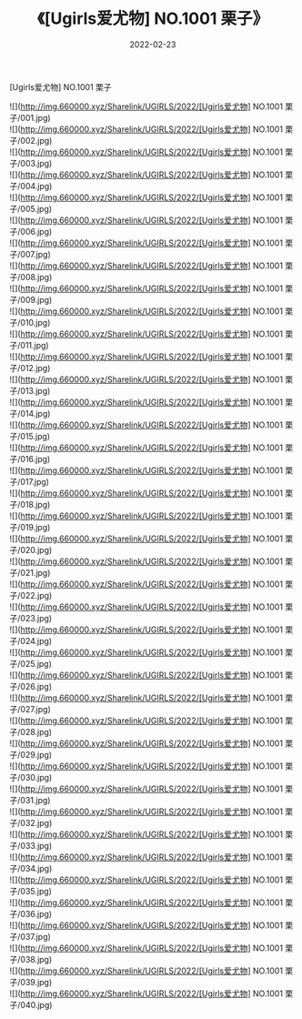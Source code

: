 ﻿---
layout: post
title:  《[Ugirls爱尤物] NO.1001 栗子》
date:   2022-02-23
img: http://img.660000.xyz/Sharelink/UGIRLS/2022/[Ugirls爱尤物] NO.1001 栗子/000.jpg
categories: [美女, 清纯, 唯美]
---

[Ugirls爱尤物] NO.1001 栗子

 ![](http://img.660000.xyz/Sharelink/UGIRLS/2022/[Ugirls爱尤物] NO.1001 栗子/001.jpg) <br>![](http://img.660000.xyz/Sharelink/UGIRLS/2022/[Ugirls爱尤物] NO.1001 栗子/002.jpg) <br>![](http://img.660000.xyz/Sharelink/UGIRLS/2022/[Ugirls爱尤物] NO.1001 栗子/003.jpg) <br>![](http://img.660000.xyz/Sharelink/UGIRLS/2022/[Ugirls爱尤物] NO.1001 栗子/004.jpg) <br>![](http://img.660000.xyz/Sharelink/UGIRLS/2022/[Ugirls爱尤物] NO.1001 栗子/005.jpg) <br>![](http://img.660000.xyz/Sharelink/UGIRLS/2022/[Ugirls爱尤物] NO.1001 栗子/006.jpg) <br>![](http://img.660000.xyz/Sharelink/UGIRLS/2022/[Ugirls爱尤物] NO.1001 栗子/007.jpg) <br>![](http://img.660000.xyz/Sharelink/UGIRLS/2022/[Ugirls爱尤物] NO.1001 栗子/008.jpg) <br>![](http://img.660000.xyz/Sharelink/UGIRLS/2022/[Ugirls爱尤物] NO.1001 栗子/009.jpg) <br>![](http://img.660000.xyz/Sharelink/UGIRLS/2022/[Ugirls爱尤物] NO.1001 栗子/010.jpg) <br>![](http://img.660000.xyz/Sharelink/UGIRLS/2022/[Ugirls爱尤物] NO.1001 栗子/011.jpg) <br>![](http://img.660000.xyz/Sharelink/UGIRLS/2022/[Ugirls爱尤物] NO.1001 栗子/012.jpg) <br>![](http://img.660000.xyz/Sharelink/UGIRLS/2022/[Ugirls爱尤物] NO.1001 栗子/013.jpg) <br>![](http://img.660000.xyz/Sharelink/UGIRLS/2022/[Ugirls爱尤物] NO.1001 栗子/014.jpg) <br>![](http://img.660000.xyz/Sharelink/UGIRLS/2022/[Ugirls爱尤物] NO.1001 栗子/015.jpg) <br>![](http://img.660000.xyz/Sharelink/UGIRLS/2022/[Ugirls爱尤物] NO.1001 栗子/016.jpg) <br>![](http://img.660000.xyz/Sharelink/UGIRLS/2022/[Ugirls爱尤物] NO.1001 栗子/017.jpg) <br>![](http://img.660000.xyz/Sharelink/UGIRLS/2022/[Ugirls爱尤物] NO.1001 栗子/018.jpg) <br>![](http://img.660000.xyz/Sharelink/UGIRLS/2022/[Ugirls爱尤物] NO.1001 栗子/019.jpg) <br>![](http://img.660000.xyz/Sharelink/UGIRLS/2022/[Ugirls爱尤物] NO.1001 栗子/020.jpg) <br>![](http://img.660000.xyz/Sharelink/UGIRLS/2022/[Ugirls爱尤物] NO.1001 栗子/021.jpg) <br>![](http://img.660000.xyz/Sharelink/UGIRLS/2022/[Ugirls爱尤物] NO.1001 栗子/022.jpg) <br>![](http://img.660000.xyz/Sharelink/UGIRLS/2022/[Ugirls爱尤物] NO.1001 栗子/023.jpg) <br>![](http://img.660000.xyz/Sharelink/UGIRLS/2022/[Ugirls爱尤物] NO.1001 栗子/024.jpg) <br>![](http://img.660000.xyz/Sharelink/UGIRLS/2022/[Ugirls爱尤物] NO.1001 栗子/025.jpg) <br>![](http://img.660000.xyz/Sharelink/UGIRLS/2022/[Ugirls爱尤物] NO.1001 栗子/026.jpg) <br>![](http://img.660000.xyz/Sharelink/UGIRLS/2022/[Ugirls爱尤物] NO.1001 栗子/027.jpg) <br>![](http://img.660000.xyz/Sharelink/UGIRLS/2022/[Ugirls爱尤物] NO.1001 栗子/028.jpg) <br>![](http://img.660000.xyz/Sharelink/UGIRLS/2022/[Ugirls爱尤物] NO.1001 栗子/029.jpg) <br>![](http://img.660000.xyz/Sharelink/UGIRLS/2022/[Ugirls爱尤物] NO.1001 栗子/030.jpg) <br>![](http://img.660000.xyz/Sharelink/UGIRLS/2022/[Ugirls爱尤物] NO.1001 栗子/031.jpg) <br>![](http://img.660000.xyz/Sharelink/UGIRLS/2022/[Ugirls爱尤物] NO.1001 栗子/032.jpg) <br>![](http://img.660000.xyz/Sharelink/UGIRLS/2022/[Ugirls爱尤物] NO.1001 栗子/033.jpg) <br>![](http://img.660000.xyz/Sharelink/UGIRLS/2022/[Ugirls爱尤物] NO.1001 栗子/034.jpg) <br>![](http://img.660000.xyz/Sharelink/UGIRLS/2022/[Ugirls爱尤物] NO.1001 栗子/035.jpg) <br>![](http://img.660000.xyz/Sharelink/UGIRLS/2022/[Ugirls爱尤物] NO.1001 栗子/036.jpg) <br>![](http://img.660000.xyz/Sharelink/UGIRLS/2022/[Ugirls爱尤物] NO.1001 栗子/037.jpg) <br>![](http://img.660000.xyz/Sharelink/UGIRLS/2022/[Ugirls爱尤物] NO.1001 栗子/038.jpg) <br>![](http://img.660000.xyz/Sharelink/UGIRLS/2022/[Ugirls爱尤物] NO.1001 栗子/039.jpg) <br>![](http://img.660000.xyz/Sharelink/UGIRLS/2022/[Ugirls爱尤物] NO.1001 栗子/040.jpg) <br>